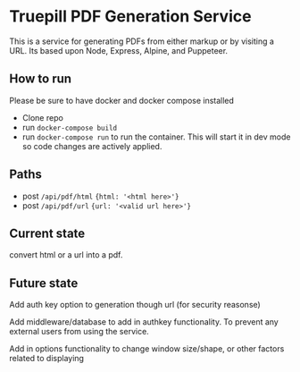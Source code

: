 # Truepill PDF Generation Service

This is a service for generating PDFs from either markup or by visiting a URL. Its based upon Node, Express, Alpine, and Puppeteer.

## How to run

Please be sure to have docker and docker compose installed

- Clone repo
- run `docker-compose build`
- run `docker-compose run` to run the container. This will start it in dev mode so code changes are actively applied.

## Paths

- post `/api/pdf/html` `{html: '<html here>'}` 
- post `/api/pdf/url` `{url: '<valid url here>'}` 

## Current state

convert html or a url into a pdf.

## Future state

Add auth key option to generation though url (for security reasonse)

Add middleware/database to add in authkey functionality. To prevent any external users from using the service.

Add in options functionality to change window size/shape, or other factors related to displaying